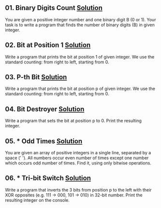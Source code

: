 ## **01.	Binary Digits Count** [Solution](https://github.com/elenaborisova/Python-Fundamentals/blob/main/19.%20Bitwise%20Operations/01_binary_digits_count.py)
You are given a positive integer number and one binary digit B (0 or 1). Your task is to write a program that finds the number of binary digits (B) in given integer.


## **02.	Bit at Position 1** [Solution](https://github.com/elenaborisova/Python-Fundamentals/blob/main/19.%20Bitwise%20Operations/02_first_bit.py)
Write a program that prints the bit at position 1 of given integer. We use the standard counting: from right to left, starting from 0.


## **03.	P-th Bit** [Solution](https://github.com/elenaborisova/Python-Fundamentals/blob/main/19.%20Bitwise%20Operations/03_pth_bit.py)
Write a program that prints the bit at position p of given integer. We use the standard counting: from right to left, starting from 0.


## **04.	Bit Destroyer** [Solution](https://github.com/elenaborisova/Python-Fundamentals/blob/main/19.%20Bitwise%20Operations/04_bit_destroyer.py)
Write a program that sets the bit at position p to 0. Print the resulting integer.


## **05.	* Odd Times** [Solution](https://github.com/elenaborisova/Python-Fundamentals/blob/main/19.%20Bitwise%20Operations/05_odd_times.py)
You are given an array of positive integers in a single line, separated by a space (' '). All numbers occur even number of times except one number which occurs odd number of times. Find it, using only bitwise operations.


## **06.	* Tri-bit Switch** [Solution](https://github.com/elenaborisova/Python-Fundamentals/blob/main/19.%20Bitwise%20Operations/06_tri_bit_switch.py)
Write a program that inverts the 3 bits from position p to the left with their XOR opposites (e.g. 111 -> 000, 101 -> 010) in 32-bit number. Print the resulting integer on the console.

